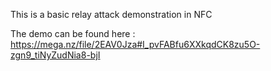 This is a basic relay attack demonstration in NFC

The demo can be found here :
https://mega.nz/file/2EAV0Jza#I_pvFABfu6XXkqdCK8zu5O-zgn9_tiNyZudNia8-bjI
